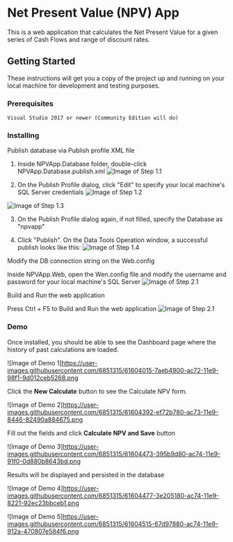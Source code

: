 # Net Present Value (NPV) App

This is a web application that calculates the Net Present Value for a given series of Cash Flows and range of discount rates.

## Getting Started

These instructions will get you a copy of the project up and running on your local machine for development and testing purposes.

### Prerequisites

```
Visual Studio 2017 or newer (Community Edition will do)
```

### Installing

Publish database via Publish profile XML file

1. Inside NPVApp.Database folder, double-click NPVApp.Database.publish.xml
![Image of Step 1.1](https://user-images.githubusercontent.com/6851315/61589553-1e3e4e80-abde-11e9-8353-512fd4559b4e.png)

2. On the Publish Profile dialog, click "Edit" to specify your local machine's SQL Server credentials
![Image of Step 1.2](https://user-images.githubusercontent.com/6851315/61589565-5cd40900-abde-11e9-91b7-a4014f4fb6bc.png)

![Image of Step 1.3](https://user-images.githubusercontent.com/6851315/61589574-90169800-abde-11e9-8bc8-2806f1a48521.png)

3. On the Publish Profile dialog again, if not filled, specify the Database as "npvapp"

4. Click "Publish". On the Data Tools Operation window, a successful publish looks like this:
![Image of Step 1.4](https://user-images.githubusercontent.com/6851315/61589589-c8b67180-abde-11e9-8286-39a4dfc7b053.png)


Modify the DB connection string on the Web.config

Inside NPVApp.Web, open the Wen.config file and modify the username and password for your local machine's SQL Server
![Image of Step 2.1](https://user-images.githubusercontent.com/6851315/61589638-7de92980-abdf-11e9-896b-d215ce5c8493.png)


Build and Run the web application

Press Ctrl + F5 to Build and Run the web application
![Image of Step 2.1](https://user-images.githubusercontent.com/6851315/61589679-239c9880-abe0-11e9-86e1-e064f468c748.png)


### Demo

Once installed, you should be able to see the Dashboard page where the history of past calculations are loaded. 

![Image of Demo 1]https://user-images.githubusercontent.com/6851315/61604015-7aeb4900-ac72-11e9-98f1-9d012ceb5268.png

Click the **New Calculate** button to see the Calculate NPV form.

![Image of Demo 2]https://user-images.githubusercontent.com/6851315/61604392-ef72b780-ac73-11e9-8446-82490a884675.png

Fill out the fields and click **Calculate NPV and Save** button

![Image of Demo 3]https://user-images.githubusercontent.com/6851315/61604473-395b9d80-ac74-11e9-91f0-0d880b8643bd.png

Results will be displayed and persisted in the database

![Image of Demo 4]https://user-images.githubusercontent.com/6851315/61604477-3e205180-ac74-11e9-8221-92ec23bbceb1.png

![Image of Demo 5]https://user-images.githubusercontent.com/6851315/61604515-67d97880-ac74-11e9-912a-470807e584f6.png